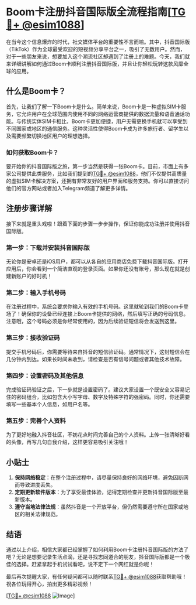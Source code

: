# Boom卡注册抖音国际版全流程指南[[TG💪+ @esim1088](https://t.me/s/esim1088)]

在当今这个信息爆炸的时代，社交媒体平台的重要性不言而喻。其中，抖音国际版（TikTok）作为全球最受欢迎的短视频分享平台之一，吸引了无数用户。然而，对于一些朋友来说，想要加入这个潮流社区却遇到了注册上的难题。今天，我们就来详细讲解如何通过Boom卡顺利注册抖音国际版，并且让你轻松玩转这款风靡全球的应用。

## 什么是Boom卡？

首先，让我们了解一下Boom卡是什么。简单来说，Boom卡是一种虚拟SIM卡服务，它允许用户在全球范围内使用不同的网络运营商提供的数据流量和语音通话功能。与传统实体SIM卡相比，Boom卡更加便捷，用户无需更换手机就可以享受到不同国家或地区的通信服务。这种灵活性使得Boom卡成为许多旅行者、留学生以及需要频繁切换地区用户的理想选择。

### 如何获取Boom卡？

要开始你的抖音国际版之旅，第一步当然是获得一张Boom卡。目前，市面上有多家公司提供此类服务，比如我们提到的[TG💪+ @esim1088](https://t.me/s/esim1088)，他们不仅提供高质量的虚拟SIM卡解决方案，还拥有非常友好的用户界面和服务支持。你可以直接访问他们的官方网站或者加入Telegram频道了解更多详情。

## 注册步骤详解

接下来就是重头戏啦！跟着下面的步骤一步步操作，保证你能成功注册并使用抖音国际版。

### 第一步：下载并安装抖音国际版

无论你是安卓还是iOS用户，都可以从各自的应用商店免费下载抖音国际版。打开应用后，你会看到一个简洁直观的登录页面。如果你还没有账号，那么现在就是创建新账户的好时机！

### 第二步：输入手机号码

在注册过程中，系统会要求你输入有效的手机号码。这里就轮到我们的Boom卡登场了！确保你的设备已经连接上Boom卡提供的网络，然后填写正确的号码信息。注意哦，这个号码必须是你经常使用的，因为后续验证短信将会发送到这里。

### 第三步：接收验证码

提交手机号码后，你需要等待来自抖音的短信验证码。通常情况下，这封短信会在几分钟内到达。如果长时间未收到，请检查是否有信号问题或者其他技术故障。

### 第四步：设置密码及其他信息

完成验证码验证之后，下一步就是设置密码了。建议大家设置一个既安全又容易记住的密码组合，比如包含大小写字母、数字及特殊字符的强密码。同时，你还需要填写一些基本个人信息，如用户名等。

### 第五步：完善个人资料

为了更好地融入抖音社区，不妨花点时间完善自己的个人资料。上传一张清晰好看的头像，再写几句自我介绍，这样更容易吸引关注哦！

## 小贴士

1. **保持网络稳定**：在整个注册过程中，请尽量保持良好的网络环境，避免因断网而导致进度丢失。
2. **定期更新软件版本**：为了享受最佳体验，记得定期检查并更新抖音国际版至最新版本。
3. **遵守当地法律法规**：虽然抖音是一个开放平台，但仍然需要遵守所在国家或地区的相关法律规范。

## 结语

通过以上介绍，相信大家都已经掌握了如何利用Boom卡注册抖音国际版的方法了吧？无论是想要记录生活点滴，还是寻找志同道合的朋友，抖音国际版都是一个极佳的选择。赶紧拿起手机试试看吧，说不定下一个网红就是你呢！

最后再次提醒大家，有任何疑问都可以随时联系[TG💪+ @esim1088](https://t.me/s/esim1088)获取帮助哦！祝各位玩得开心，拍出更多精彩视频！

[[TG💪+ @esim1088](https://t.me/s/esim1088) ![Image](https://i.postimg.cc/4NQfJmqS/Snipaste-2025-05-13-00-14-12.png)]